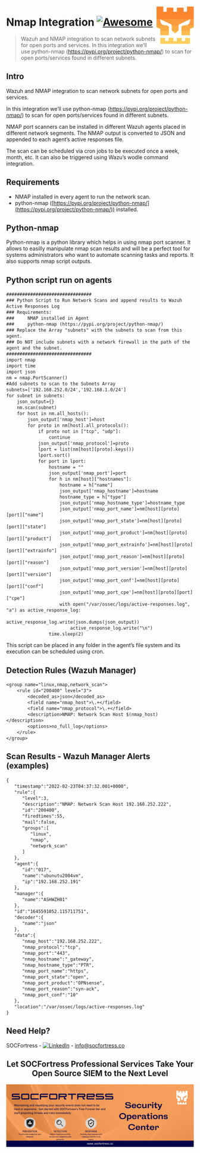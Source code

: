 [<img src="../images/logo_orange.svg" align="right" width="100" height="100" />](https://www.socfortress.co/)

# Nmap Integration [![Awesome](https://img.shields.io/badge/SOCFortress-Worlds%20First%20Free%20Cloud%20SOC-orange)](https://www.socfortress.co/trial.html)
> Wazuh and NMAP integration to scan network subnets for open ports and services. In this integration we’ll use python-nmap (https://pypi.org/project/python-nmap/) to scan for open ports/services found in different subnets.


## Intro

Wazuh and NMAP integration to scan network subnets for open ports and services.

In this integration we’ll use python-nmap (https://pypi.org/project/python-nmap/) to scan for open ports/services found in different subnets.

NMAP port scanners can be installed in different Wazuh agents placed in different network segments. The NMAP output is converted to JSON and appended to each agent’s active responses file.

The scan can be scheduled via cron jobs to be executed once a week, month, etc. It can also be triggered using Wazu’s wodle command integration.


## Requirements


* NMAP installed in every agent to run the network scan.
* python-nmap ([https://pypi.org/project/python-nmap/](https://pypi.org/project/python-nmap/)) installed.


## Python-nmap

Python-nmap is a python library which helps in using nmap port scanner. It allows to easilly manipulate nmap scan results and will be a perfect tool for systems administrators who want to automate scanning tasks and reports. It also supports nmap script outputs.


## Python script run on agents


```
################################
### Python Script to Run Network Scans and append results to Wazuh Active Responses Log
### Requirements:
###     NMAP installed in Agent
###     python-nmap (https://pypi.org/project/python-nmap/)
### Replace the Array "subnets" with the subnets to scan from this agent.
### Do NOT include subnets with a network firewall in the path of the agent and the subnet.
################################
import nmap
import time
import json
nm = nmap.PortScanner()
#Add subnets to scan to the Subnets Array
subnets=['192.168.252.0/24','192.168.1.0/24']
for subnet in subnets:
    json_output={}
    nm.scan(subnet)
    for host in nm.all_hosts():
        json_output['nmap_host']=host
        for proto in nm[host].all_protocols():
            if proto not in ["tcp", "udp"]:
                continue
            json_output['nmap_protocol']=proto
            lport = list(nm[host][proto].keys())
            lport.sort()
            for port in lport:
                hostname = ""
                json_output['nmap_port']=port
                for h in nm[host]["hostnames"]:
                    hostname = h["name"]
                    json_output['nmap_hostname']=hostname
                    hostname_type = h["type"]
                    json_output['nmap_hostname_type']=hostname_type
                    json_output['nmap_port_name']=nm[host][proto][port]["name"]
                    json_output['nmap_port_state']=nm[host][proto][port]["state"]
                    json_output['nmap_port_product']=nm[host][proto][port]["product"]
                    json_output['nmap_port_extrainfo']=nm[host][proto][port]["extrainfo"]
                    json_output['nmap_port_reason']=nm[host][proto][port]["reason"]
                    json_output['nmap_port_version']=nm[host][proto][port]["version"]
                    json_output['nmap_port_conf']=nm[host][proto][port]["conf"]
                    json_output['nmap_port_cpe']=nm[host][proto][port]["cpe"]
                    with open("/var/ossec/logs/active-responses.log", "a") as active_response_log:
                        active_response_log.write(json.dumps(json_output))
                        active_response_log.write("\n")
                time.sleep(2)
```


This script can be placed in any folder in the agent’s file system and its execution can be scheduled using cron.


## Detection Rules (Wazuh Manager)


```
<group name="linux,nmap,network_scan">
    <rule id="200400" level="3">
        <decoded_as>json</decoded_as>
        <field name="nmap_host">\.+</field>
        <field name="nmap_protocol">\.+</field>
        <description>NMAP: Network Scan Host $(nmap_host)</description>
        <options>no_full_log</options>
    </rule>
</group>
```



## Scan Results - Wazuh Manager Alerts (examples)


```
{
   "timestamp":"2022-02-23T04:37:32.001+0000",
   "rule":{
      "level":3,
      "description":"NMAP: Network Scan Host 192.168.252.222",
      "id":"200400",
      "firedtimes":55,
      "mail":false,
      "groups":[
         "linux",
         "nmap",
         "netwprk_scan"
      ]
   },
   "agent":{
      "id":"017",
      "name":"ubunutu2004vm",
      "ip":"192.168.252.191"
   },
   "manager":{
      "name":"ASHWZH01"
   },
   "id":"1645591052.115711751",
   "decoder":{
      "name":"json"
   },
   "data":{
      "nmap_host":"192.168.252.222",
      "nmap_protocol":"tcp",
      "nmap_port":"443",
      "nmap_hostname":"_gateway",
      "nmap_hostname_type":"PTR",
      "nmap_port_name":"https",
      "nmap_port_state":"open",
      "nmap_port_product":"OPNsense",
      "nmap_port_reason":"syn-ack",
      "nmap_port_conf":"10"
   },
   "location":"/var/ossec/logs/active-responses.log"
}
```

<!-- CONTACT -->
## Need Help?

SOCFortress - [![LinkedIn][linkedin-shield]][linkedin-url] - info@socfortress.co

<div align="center">
  <h2 align="center">Let SOCFortress Professional Services Take Your Open Source SIEM to the Next Level</h3>
  <a href="https://www.socfortress.co/contact_form.html">
    <img src="../images/Email%20Banner.png" alt="Banner">
  </a>


</div>

<!-- MARKDOWN LINKS & IMAGES -->
<!-- https://www.markdownguide.org/basic-syntax/#reference-style-links -->
[contributors-shield]: https://img.shields.io/github/contributors/socfortress/Wazuh-Rules
[contributors-url]: https://github.com/socfortress/Wazuh-Rules/graphs/contributors
[forks-shield]: https://img.shields.io/github/forks/socfortress/Wazuh-Rules
[forks-url]: https://github.com/socfortress/Wazuh-Rules/network/members
[stars-shield]: https://img.shields.io/github/stars/socfortress/Wazuh-Rules
[stars-url]: https://github.com/socfortress/Wazuh-Rules/stargazers
[issues-shield]: https://img.shields.io/github/issues/othneildrew/Best-README-Template.svg?style=for-the-badge
[issues-url]: https://github.com/othneildrew/Best-README-Template/issues
[license-shield]: https://img.shields.io/badge/Help%20Desk-Help%20Desk-blue
[license-url]: https://servicedesk.socfortress.co/help/2979687893
[linkedin-shield]: https://img.shields.io/badge/Visit%20Us-www.socfortress.co-orange
[linkedin-url]: https://www.socfortress.co/
[fsecure-shield]: https://img.shields.io/badge/F--Secure-Check%20Them%20Out-blue
[fsecure-url]: https://www.f-secure.com/no/business/solutions/elements-endpoint-protection/computer
